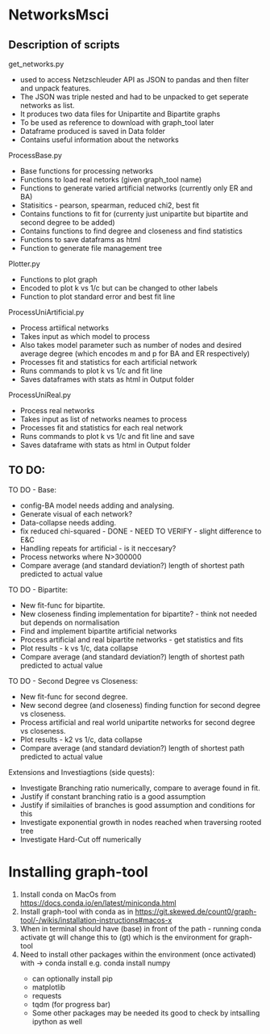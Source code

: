 # NetworksMsci

Description of scripts
------------------------------------------------------------------------
get_networks.py 
- used to access Netzschleuder API  as JSON to pandas and then filter and unpack features.
- The JSON was triple nested and had to be unpacked to get seperate networks as list.
- It produces two data files for Unipartite and Bipartite graphs
- To be used as reference to download with graph_tool later
- Dataframe produced is saved in Data folder
- Contains useful information about the networks

ProcessBase.py
- Base functions for processing networks
- Functions to load real netorks (given graph_tool name)
- Functions to generate varied artificial networks (currently only ER and BA)
- Statisitics - pearson, spearman, reduced chi2, best fit
- Contains functions to fit for (currenty just unipartite but bipartite and second degree to be added)
- Contains functions to find degree and closeness and find statistics
- Functions to save dataframs as html
- Function to generate file management tree

Plotter.py
- Functions to plot graph
- Encoded to plot k vs 1/c but can be changed to other labels
- Function to plot standard error and best fit line

ProcessUniArtificial.py
- Process artiifical networks
- Takes input as which model to process
- Also takes model parameter such as number of nodes and desired average degree (which encodes m and p for BA and ER respectively)
- Processes fit and statistics for each artificial network
- Runs commands to plot k vs 1/c and fit line
- Saves dataframes with stats as html in Output folder

ProcessUniReal.py
- Process real networks
- Takes input as list of networks neames to process
- Processes fit and statistics for each real network
- Runs commands to plot k vs 1/c and fit line and save
- Saves dataframe with stats as html in Output folder


TO DO:
------------------------------------------------------------------------
TO DO - Base:
* config-BA model needs adding and analysing.
* Generate visual of each network?
* Data-collapse needs adding.
* fix reduced chi-squared - DONE - NEED TO VERIFY - slight difference to E&C
* Handling repeats for artificial - is it neccesary?
* Process networks where N>300000
* Compare average (and standard deviation?) length of shortest path predicted to actual value

TO DO - Bipartite:
* New fit-func for bipartite.
* New closeness finding implementation for bipartite? - think not needed but depends on normalisation
* Find and implement bipartite artificial networks
* Process artificial and real bipartite networks - get statistics and fits
* Plot results - k vs 1/c, data collapse
* Compare average (and standard deviation?) length of shortest path predicted to actual value

TO DO - Second Degree vs Closeness:
* New fit-func for second degree.
* New second degree (and closeness) finding function for
    second degree vs closeness.
* Process artificial and real world unipartite networks for second
    degree vs closeness.
* Plot results - k2 vs 1/c, data collapse
* Compare average (and standard deviation?) length of shortest path predicted to actual value

Extensions and Investiagtions (side quests):
* Investigate Branching ratio numerically, compare to average found in fit.
* Justify if constant branching ratio is a good assumption
* Justify if similaities of branches is good assumption and conditions for this
* Investigate exponential growth in nodes reached when traversing rooted tree
* Investigate Hard-Cut off numerically

Installing graph-tool
=====================
1. Install conda on MacOs from https://docs.conda.io/en/latest/miniconda.html
2. Install graph-tool with conda as in https://git.skewed.de/count0/graph-tool/-/wikis/installation-instructions#macos-x
3. When in terminal should have (base) in front of the path - running conda activate gt will change this to (gt) which is the environment for graph-tool
4. Need to install other packages within the environment (once activated) with -> conda install <package>
    e.g. conda install numpy
    - can optionally install pip
    - matplotlib
    - requests
    - tqdm (for progress bar)
    - Some other packages may be needed its good to check by intsalling ipython as well




    